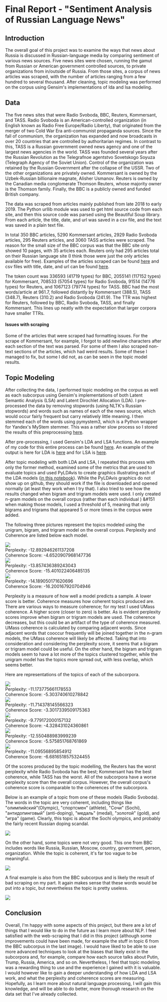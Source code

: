 # Final Report - "Sentiment Analysis of Russian Language News"

## Introduction

The overall goal of this project was to examine the ways that news about Russia is discussed in Russian-language media by comparing sentiment of various news sources. Five news sites were chosen, running the gamut from Russian or American government controlled sources, to private organizations from in/outside of Russia. From those sites, a corpus of news articles was scraped, with the number of articles ranging from a few hundred to several thousand. After cleaning, topic modeling was performed on the corpus using Gensim's implementations of lda and lsa modeling.

## Data

The five news sites that were Radio Svoboda, BBC, Reuters, Kommersant, and TASS. Radio Svoboda is an American-controlled organization (in English known as Radio Free Europe/Radio Liberty), that originated from the merger of two Cold War Era anti-communist propaganda sources. Since the fall of communism, the organization has expanded and now broadcasts in over 20 countries that are controlled by authoritarian regimes. In contrast to this, TASS is a Russian government owned news agency and one of the largest news agencies in the world. TASS was founded several years after the Russian Revolution as the Telegrafnoe agentstvo Sovetskogo Soyuza (Telegraph Agency of the Soviet Union). Control of the organization was retained by the Russian Government after the collapse of the USSR. Two of the other organizations are privately owned. Kommersant is owned by the Uzbek-Russian billionaire magnate, Alisher Usmanov. Reuters is owned by the Canadian media conglomerate Thomson Reuters, whose majority owner is the Thomson family. Finally, the BBC is a publicly owned and funded British company. 

The data was scraped from articles mainly published from late 2018 to early 2019. The Python urllib module was used to get html source code from each site, and then this source code was parsed using the Beautiful Soup library. From each article, the title, date, and url was saved in a csv file, and the text was saved in a plain text file. 

In total 350 BBC articles, 5290 Kommersant articles, 2929 Radio Svoboda articles, 295 Reuters articles, and 3060 TASS articles were scraped. The reason for the small size of the BBC corpus was that the BBC site only showed 10 pages, with 35 articles each. Reuters only had 295 articles total on their Russian language site (I think those were just the only articles available for free). Examples of the articles scraped can be found [here](https://github.com/Data-Science-for-Linguists-2019/Sentiment-Analysis-of-Russian-Language-News/tree/master/data/data_sample) and csv files with title, date, and url can be found [here](https://github.com/Data-Science-for-Linguists-2019/Sentiment-Analysis-of-Russian-Language-News/tree/master/data/info).

The token count was 336593 (41719 types) for BBC, 2055141 (117152 types) for Kommersant, 708533 (57054 types) for Radio Svoboda, 91514 (14776 types) for Reuters, and 1067123 (79774 types) for TASS. BBC had the most words/article at 961.7, followed distantly by Kommersant (388.5), TASS (348.7), Reuters (310.2) and Radio Svoboda (241.9). The TTR was highest for Reuters, followed by BBC, Radio Svoboda, TASS, and finally Kommersant. This lines up neatly with the expectation that larger corpora have smaller TTRs.

#### Issues with scraping

Some of the articles that were scraped had formatting issues. For the scrape of Kommersant, for example, I forgot to add newline characters after each section of the text was parsed. For some of them I also scraped non-text sections of the articles, which had weird results. Some of these I managed to fix, but some I did not, as can be seen in the topic model results.

## Topic Modeling

After collecting the data, I performed topic modeling on the corpus as well as each subcorpus using Gensim's implementations of both Latent Semantic Analysis (LSA) and Latent Dirochlet Allocation (LDA). I pre-processed the data by removing stopwords (using NLTK's Russian stopwords) and words such as names of each of the news source, which would occur fairly frequent but carry relatively little meaning. I then stemmed each of the words using pymystem3, which is a Python wrapper for Yandex's MyStem stemmer. This was a rather slow process so I stored the results of this preprocessing [here](https://github.com/Data-Science-for-Linguists-2019/Sentiment-Analysis-of-Russian-Language-News/tree/master/pickles). 

After pre-processing, I used Gensim's LDA and LSA functions. An example of my code for this entire process can be found [here](https://github.com/Data-Science-for-Linguists-2019/Sentiment-Analysis-of-Russian-Language-News/blob/master/code/bbc_lda.py). An example of the output is here for LDA is [here](https://github.com/Data-Science-for-Linguists-2019/Sentiment-Analysis-of-Russian-Language-News/blob/master/gensim/outputs/all_lda.txt) and for LSA is [here](https://github.com/Data-Science-for-Linguists-2019/Sentiment-Analysis-of-Russian-Language-News/blob/master/gensim/outputs/all_lsa.txt). 

After topic modeling with both LDA and LSA, I repeated this process with only the former method, examined some of the metrics that are used to evaluate topics and used PyLDAvis to create graphics illustrating each of the LDA models ([in this notebook](https://github.com/Data-Science-for-Linguists-2019/Sentiment-Analysis-of-Russian-Language-News/blob/master/Topic_Modeling.ipynb)). While the PyLDAvis graphics do not show up on github, they should work if the file is downloaded and opened normally (at least they work when I try that). I also tried to see how the results changed when bigram and trigram models were used. I only created n-gram models on the overall corpus (rather than each individual ) &#151 when making those models, I used a threshold of 5, meaning that only bigrams and trigrams that appeared 5 or more times in the corpus were added. 

The following three pictures represent the topics modeled using the unigram, bigram, and trigram model on the overall corpus. Perplexity and Coherence are listed below each model.

![](images/unigram.png)  <br/>
Perplexity:  -12.892946261137208 <br/>
Coherence Score:  -4.6520907968147736<br/>
![](images/bigram.png)  <br/>
Perplexity:  -13.857436389243043<br/>
Coherence Score:  -15.401022406485135<br/>
![](images/trigram.png)  <br/>
Perplexity:  -14.189050171620696  <br/>
Coherence Score:  -16.200167920704946  <br/>

Perplexity is a measure of how well a model predicts a sample. A lower score is better. Coherence measures how coherent topics produced are. There are various ways to measure coherence; for my test I used UMass coherence. A higher score (closer to zero) is better. As is evident perplexity scores improve when bigram or trigram models are used. The coherence decreases, but this could be an artifact of the type of coherence measured. UMass coherence is calculated by comparing adjacent words. Since adjacent words that cooccur frequently will be joined together in the n-gram models, the UMass coherence will likely be affected. Taking that into consideration and considering the perplexity score, it seems that a bigram or trigram model could be useful. On the other hand, the bigram and trigram models seem to have a lot more of the topics clustered together, while the unigram model has the topics more spread out, with less overlap, which seems better.

Here are representations of the topics of each of the subcorpora. 

![](images/bbc.png)  <br/>
Perplexity:  -11.173775661178553 <br/>
Coherence Score:  -5.303740610278842<br/>
![](images/kommersant.png)  <br/>
Perplexity:  -11.714378145566323 <br/>
Coherence Score:  -3.3017339509175363<br/>
![](images/reuters.png)  <br/>
Perplexity:  -9.779172000157132<br/>
Coherence Score:  -4.328431024360861<br/>
![](images/svoboda.png)  <br/>
Perplexity:   -12.550488983999239<br/>
Coherence Score:  -5.575851768761869<br/>
![](images/tass.png)  <br/>
Perplexity:  -11.09556895854912 <br/>
Coherence Score: -6.6816518575324455<br/>

Of the scores produced by the topic modelling, the Reuters has the worst perplexity while Radio Svoboda has the best; Kommersant has the best coherence, while TASS has the worst. All of the subcorpora have a worse perplexity score than the overall corpus. However, the overall corpus's coherence score is comparable to the coherences of the subcorpora. 

Below is an example of a topic from one of these models (Radio Svoboda). The words in the topic are very coherent, including things like "олимпийский"(Olympic), "спортсмен" (athlete), "Сочи" (Sochi), "антидопинговый" (anti-doping), "медаль" (medal), "золотой" (gold), and "игра" (game). Clearly, this topic is about the Sochi olympics, and probably the fairly recent Russian doping scandal. 

![](images/svoboda_example.png)

On the other hand, some topics were not very good. This one from BBC includes words like Russia, Russian, Moscow, country, government, person, organization. While the topic is coherent, it's far too vague to be meaningful. 

![](images/bbc_example.png)

A final example is also from the BBC subcorpus and is likely the result of bad scraping on my part. It again makes sense that these words would be put into a topic, but nevertheless the topic is pretty useless.

![](images/bad_scrape_example.png)

## Conclusion

Overall, I'm happy with some aspects of this project, but there are a lot of things that I would like to do in the future as I learn more about NLP. I feel satisfied with the web-scraping that I did in this project (although some improvements could have been made, for example the stuff in topic 6 from the BBC subcorpus in the last image). I would have liked to be able to use more advanced techniques to look at the biases that likely exist in the subcorpora and, for example, compare how each source talks about Putin, Trump, Russia, America, and so on. Nevertheless, I feel that topic modeling was a rewarding thing to use and the experience I gained with it is valuable. I would however like to gain a deeper understanding of how LDA and LSA work, and what the perplexity and coherence scores are measuring. Hopefully, as I learn more about natural language processing, I will gain this knowledge, and will be able to do better, more thorough research on the data set that I've already collected.
 